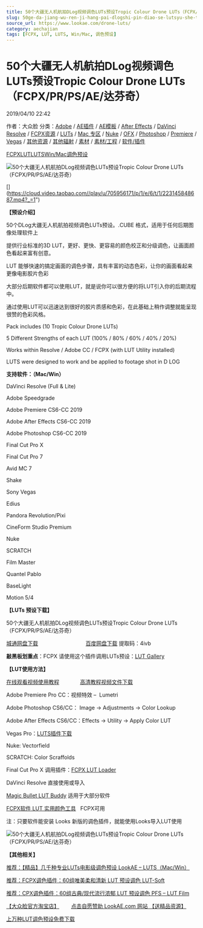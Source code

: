 ```yaml
---
title: 50个大疆无人机航拍DLog视频调色LUTs预设Tropic Colour Drone LUTs（FCPX/PR/PS/AE/达芬奇）
slug: 50ge-da-jiang-wu-ren-ji-hang-pai-dlogshi-pin-diao-se-lutsyu-she-tropic-colour-drone-luts-fcpx-pr-ps-ae-da-fen-qi
source_url: https://www.lookae.com/drone-luts/
category: aechajian
tags: [FCPX, LUT, LUTS, Win/Mac, 调色预设]
---
```

# 50个大疆无人机航拍DLog视频调色LUTs预设Tropic Colour Drone LUTs（FCPX/PR/PS/AE/达芬奇）

2019/04/10 22:42

作者：大众脸
分类：[Adobe](https://www.lookae.com/qitarjcj/adobezy/) / [AE插件](https://www.lookae.com/after-effects/aechajian/) / [AE模板](https://www.lookae.com/after-effects/other-after-effects/) / [After Effects](https://www.lookae.com/after-effects/) / [DaVinci Resolve](https://www.lookae.com/qitarjcj/resolvezy/) / [FCPX资源](https://www.lookae.com/fcpx/) / [LUTs](https://www.lookae.com/sucai/lutsfile/) / [Mac 专区](https://www.lookae.com/mac-osx/) / [Nuke](https://www.lookae.com/qitarjcj/nukezy/) / [OFX](https://www.lookae.com/qitarjcj/ofxzy/) / [Photoshop](https://www.lookae.com/qitarjcj/pszy/) / [Premiere](https://www.lookae.com/qitarjcj/premierezy/) / [Vegas](https://www.lookae.com/qitarjcj/vegaszy/) / [其他资源](https://www.lookae.com/qitarjcj/otherzy/) / [其他辐射](https://www.lookae.com/others/) / [素材](https://www.lookae.com/sucai/) / [素材/工程](https://www.lookae.com/others/sucaigongcheng/) / [软件/插件](https://www.lookae.com/qitarjcj/)

[FCPX](https://www.lookae.com/tag/fcpx/)[LUT](https://www.lookae.com/tag/lut/)[LUTS](https://www.lookae.com/tag/luts/)[Win/Mac](https://www.lookae.com/tag/winmac/)[调色预设](https://www.lookae.com/tag/%e8%b0%83%e8%89%b2%e9%a2%84%e8%ae%be/)

![50个大疆无人机航拍DLog视频调色LUTs预设Tropic Colour Drone LUTs（FCPX/PR/PS/AE/达芬奇）](https://www.lookae.com/wp-content/uploads/2019/04/DRONE-LUTS.jpg "50个大疆无人机航拍DLog视频调色LUTs预设Tropic Colour Drone LUTs（FCPX/PR/PS/AE/达芬奇）-LookAE.com")

[﻿[﻿]("https://cloud.video.taobao.com//play/u/705956171/p/1/e/6/t/1/223145848687.mp4)](https://cloud.video.taobao.com//play/u/705956171/p/1/e/6/t/1/223145848687.mp4?_=1")

**【预设介绍】**

50个DLog大疆无人机航拍视频调色LUTs预设。.CUBE 格式，适用于任何后期图像处理软件上

提供行业标准的3D LUT，更好、更快、更容易的颜色校正和分级调色，让画面颜色看起来富有创意。

LUT 能够快速的搞定画面的调色步骤，具有丰富的动态色彩，让你的画面看起来更像电影胶片色彩

大部分后期软件都可以使用LUT，就是说你可以很方便的将LUT引入你的后期流程中。

通过使用LUT可以迅速达到很好的胶片质感和色彩，在此基础上稍作调整就能呈现很赞的色彩风格。

Pack includes (10 Tropic Colour Drone LUTs)

5 Different Strengths of each LUT (100% / 80% / 60% / 40% / 20%)

Works within Resolve / Adobe CC / FCPX (with LUT Utility installed)

LUTS were designed to work and be applied to footage shot in D LOG

**支持软件：（Mac/Win）**

DaVinci Resolve (Full & Lite)

Adobe Speedgrade

Adobe Premiere CS6-CC 2019

Adobe After Effects CS6-CC 2019

Adobe Photoshop CS6-CC 2019

Final Cut Pro X

Final Cut Pro 7

Avid MC 7

Shake

Sony Vegas

Edius

Pandora Revolution/Pixi

CineForm Studio Premium

Nuke

SCRATCH

Film Master

Quantel Pablo

BaseLight

Motion 5/4

**【LUTs 预设下载】**

50个大疆无人机航拍DLog视频调色LUTs预设Tropic Colour Drone LUTs（FCPX/PR/PS/AE/达芬奇）

[城通网盘下载](https://lookae.ctfile.com/fs/680462-363736615)                                [百度网盘下载](https://pan.baidu.com/s/1okzcBJveJ72b9GJ9JDDa9A) 提取码：4ivb

**敲黑板划重点**：FCPX 请使用这个插件调用LUTs预设：[LUT Gallery](https://www.lookae.com/lut-gallery/)

**【LUT使用方法】**

[在线观看视频使用教程](https://cloud.video.taobao.com//play/u/705956171/p/1/e/6/t/1/33494167.mp4)              [高清教程视频文件下载](https://pan.baidu.com/s/1dEdBwA1)

Adobe Premiere Pro CC：视频特效 –  Lumetri

Adobe Photoshop CS6/CC： Image → Adjustments → Color Lookup

Adobe After Effects CS6/CC：Effects → Utility → Apply Color LUT

Vegas Pro：[LUTS插件下载](https://www.lookae.com/ofxlut/)

Nuke: Vectorfield

SCRATCH: Color Scraffolds

Final Cut Pro X 调用插件：[FCPX LUT Loader](https://www.lookae.com/lut-loader-15s/)

DaVinci Resolve 直接使用或导入

[Magic Bullet LUT Buddy](https://www.redgiant.com/downloads/free-products/) 适用于大部分软件

[FCPX软件 LUT 实用颜色工具](https://www.lookae.com/fcpx-lut/)   FCPX可用

注：只要软件能安装 Looks 新版的调色插件，就能使用Looks导入LUT使用

![50个大疆无人机航拍DLog视频调色LUTs预设Tropic Colour Drone LUTs（FCPX/PR/PS/AE/达芬奇）](https://img.alicdn.com/imgextra/i1/705956171/O1CN01vDLoXr1vSMdYzf9Ht_!!705956171.jpg "50个大疆无人机航拍DLog视频调色LUTs预设Tropic Colour Drone LUTs（FCPX/PR/PS/AE/达芬奇）-LookAE.com")

**【其他相关】**

[推荐：【精品】几千种专业LUTs电影级调色预设 LookAE – LUTS（Mac/Win）](https://www.lookae.com/lookaeluts/)

[推荐：FCPX调色插件：60组唯美柔和清新 LUT 预设调色 LUT-Soft](https://item.taobao.com/item.htm?spm=a1z10.3-c.w4002-2793086484.29.ksKbyZ&id=524413880158)

[推荐：CPX调色插件：60组古典/现代流行浓郁 LUT 预设调色 PFS – LUT Film](https://item.taobao.com/item.htm?spm=0.0.0.0.OffltL&id=527320967186)

[【大众脸官方淘宝店】](https://lookae.taobao.com/)        [点击自愿赞助 LookAE.com 网站 【送精品资源】](https://www.lookae.com/sponsor/)

[上万种LUT调色预设免费下载](https://www.lookae.com/tag/lut/)
